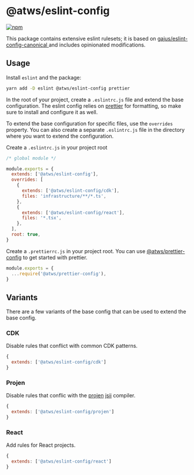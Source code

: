 # @atws/eslint-config

[![npm](https://img.shields.io/npm/v/@atws/eslint-config?style=flat-square)](https://www.npmjs.com/package/@atws/eslint-config)

This package contains extensive eslint rulesets; it is based on [gajus/eslint-config-canonical
](https://github.com/gajus/eslint-config-canonical) and includes opinionated modifications.

## Usage

Install `eslint` and the package:

```bash
yarn add -D eslint @atws/eslint-config prettier
```

In the root of your project, create a `.eslintrc.js` file and extend the base configuration. The eslint config relies on [prettier](https://prettier.io) for formatting, so make sure to install and configure it as well.

To extend the base configuration for specific files, use the `overrides` property. You can also create a separate `.eslintrc.js` file in the directory where you want to extend the configuration.

Create a `.eslintrc.js` in your project root

```js
/* global module */

module.exports = {
  extends: ['@atws/eslint-config'],
  overrides: [
    {
      extends: ['@atws/eslint-config/cdk'],
      files: 'infrastructure/**/*.ts',
    },
    {
      extends: ['@atws/eslint-config/react'],
      files: '*.tsx',
    },
  ],
  root: true,
}
```

Create a `.prettierrc.js` in your project root. You can use [@atws/prettier-config](https://www.npmjs.com/package/@atws/prettier-config) to get started with prettier.

```js
module.exports = {
  ...require('@atws/prettier-config'),
}
```

## Variants

There are a few variants of the base config that can be used to extend the base config.

### CDK

Disable rules that conflict with common CDK patterns.

```js
{
  extends: ['@atws/eslint-config/cdk']
}
```

### Projen

Disable rules that conflic with the [projen](https://projen.io) [jsii](https://github.com/aws/jsii) compiler.

```js
{
  extends: ['@atws/eslint-config/projen']
}
```

### React

Add rules for React projects.

```js
{
  extends: ['@atws/eslint-config/react']
}
```
